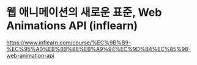 # 웹 애니메이션의 새로운 표준, Web Animations API (inflearn)
https://www.inflearn.com/course/%EC%9B%B9-%EC%95%A0%EB%8B%88%EB%A9%94%EC%9D%B4%EC%85%98-web-animation-api